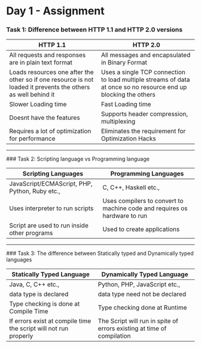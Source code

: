 # Day 1 - Assignment

### Task 1: Difference between HTTP 1.1 and HTTP 2.0 versions

| HTTP 1.1                                                                                                      | HTTP 2.0                                                                                                        |
| ------------------------------------------------------------------------------------------------------------- | --------------------------------------------------------------------------------------------------------------- |
| All requests and responses are in plain text format                                                           | All messages and encapsulated in Binary Format                                                                  |
| Loads resources one after the other so if one resource is not loaded it prevents the others as well behind it | Uses a single TCP connection to load multiple streams of data at once so no resource end up blocking the others |
| Slower Loading time                                                                                           | Fast Loading time                                                                                               |
| Doesnt have the features                                                                                      | Supports header compression, multiplexing                                                                       |
| Requires a lot of optimization for performance                                                                | Eliminates the requirement for Optimization Hacks                                                               |

<hr>
### Task 2: Scripting language vs Programming language

| Scripting Languages                            | Programming Languages                                                     |
| ---------------------------------------------- | ------------------------------------------------------------------------- |
| JavaScript/ECMAScript, PHP, Python, Ruby etc., | C, C++, Haskell etc.,                                                     |
| Uses interpreter to run scripts                | Uses compilers to convert to machine code and requires os hardware to run |
| Script are used to run inside other programs   | Used to create applications                                               |


<hr>
### Task 3: The difference between Statically typed and Dynamically typed languages

| Statically Typed Language                                        | Dynamically Typed Language                                             |
| ---------------------------------------------------------------- | ---------------------------------------------------------------------- |
| Java, C, C++ etc.,                                               | Python, PHP, JavaScript etc.,                                          |
| data type is declared                                            | data type need not be declared                                         |
| Type checking is done at Compile Time                            | Type checking done at Runtime                                          |
| If errors exist at compile time the script will not run properly | The Script will run in spite of errors existing at time of compilation |
